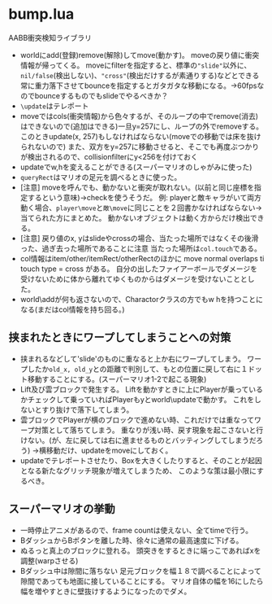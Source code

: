 # bump.lua

AABB衝突検知ライブラリ

- worldにadd(登録)remove(解除)してmove(動かす)。
  moveの戻り値に衝突情報が帰ってくる。
  moveにfilterを指定すると、標準の`"slide"`以外に、`nil/false`(検出しない)、`"cross"`(検出だけするが素通りする)などとできる
  常に重力落下させてbounceを指定するとガタガタな移動になる。→60fpsなのでbounceするものでもslideでやるべきか？
- `\update`はテレポート
- moveではcols(衝突情報)から色々するが、そのループの中でremove(消去)はできないので(追加はできる)一旦y=257にし、ループの外でremoveする。
  このときupdate(x, 257)もしなければならない(moveでの移動では床を抜けられないので)
  また、双方をy=257に移動させると、そこでも再度ぶつかりが検出されるので、collisionfilterにy<256を付けておく
- updateでw,hを変えることができる(スーパーマリオのしゃがみに使った)
- `queryRect`はマリオの足元を調べるときに使った。
- [注意] moveを呼んでも、動かないと衝突が取れない。(以前と同じ座標を指定するという意味)→checkを使うそうだ。
  例: playerと敵キャラがいて両方動く場合、`player\move`と`敵\move`に同じことを２回書かなければならない→当てられた方にまとめた。
  動かないオブジェクトは動く方からだけ検出できる。
- [注意] 戻り値のx, yはslideやcrossの場合、当たった場所ではなくその後滑った、過ぎ去った場所であることに注意
  当たった場所は`col.touch`である。
- col情報はitem/other/itemRect/otherRectのほかに
  move
  normal
  overlaps
  ti
  touch
  type = cross
  がある。
  自分の出したファイアーボールでダメージを受けないために体から離れてゆくものからはダメージを受けないこととした。
- world\addが何も返さないので、Charactorクラスの方でもw hを持つことになる(まだはcol情報を持ち回る。)

## 挟まれたときにワープしてしまうことへの対策

- 挟まれるなどして'slide'のものに重なると上か右にワープしてしまう。
  ワープしたか`old_x, old_y`との距離で判別して、もとの位置に戻して右に１ドット移動することにする。(スーパーマリオ1-2で起こる現象)
- Lift及び雲ブロックで発生する。
  Liftを動かすときに上にPlayerが乗っているかチェックして乗っていればPlayerもyとworld\updateで動かす。
  これをしないとすり抜けで落下してしまう。
- 雲ブロックでPlayerが横のブロックで進めない時、これだけでは重なってワープ対策として落ちてしまう。
  重なりが浅い時、戻す現象を起こさないと行けない。(が、左に戻しては右に進ませるものとバッティングしてしまうだろう)
  →横移動だけ、updateをmoveにしておく。
- updateでテレポートさせたり、Boxを大きくしたりすると、そのことが起因となる新たなグリッチ現象が増えてしまうため、
  このような策は最小限にするべき。

## スーパーマリオの挙動

- 一時停止アニメがあるので、frame countは使えない、全てtimeで行う。
- BダッシュからBボタンを離した時、徐々に通常の最高速度に下げる。
- ぬるっと真上のブロックに登れる。
  頭突きをするときに端っこであればxを調整(warpさせる)
- Bダッシュ中は隙間に落ちない
  足元ブロックを幅１８で調べることによって隙間であっても地面に接していることにする。
  マリオ自体の幅を16にしたら幅を増やすときに壁抜けするようになったのでダメ。
